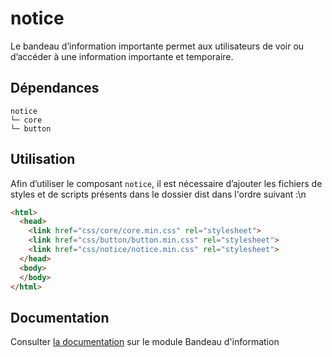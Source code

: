 # notice

Le bandeau d’information importante permet aux utilisateurs de voir ou d’accéder à une information importante et temporaire.

## Dépendances
```shell
notice
└─ core
└─ button
```

## Utilisation
Afin d’utiliser le composant `notice`, il est nécessaire d’ajouter les fichiers de styles et de scripts présents dans le dossier dist dans l'ordre suivant :\n
```html
<html>
  <head>
    <link href="css/core/core.min.css" rel="stylesheet">
    <link href="css/button/button.min.css" rel="stylesheet">
    <link href="css/notice/notice.min.css" rel="stylesheet">
  </head>
  <body>
  </body>
</html>
```

## Documentation

Consulter [la documentation](https://gouvfr.atlassian.net/wiki/spaces/DB/pages/992903190/) sur le module Bandeau d'information